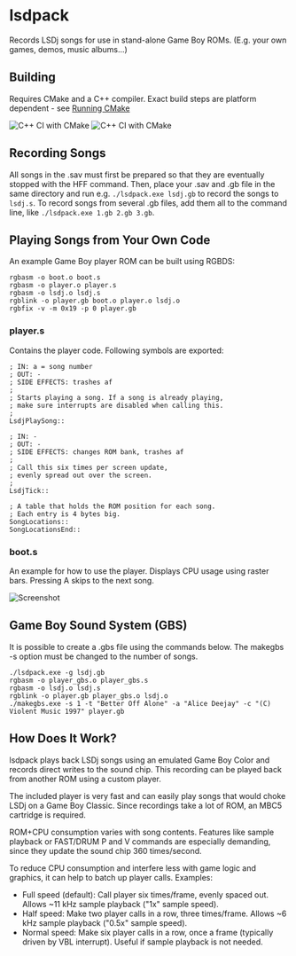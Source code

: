 # lsdpack

Records LSDj songs for use in stand-alone Game Boy ROMs. (E.g. your own games, demos, music albums...)

## Building
Requires CMake and a C++ compiler. Exact build steps are platform dependent - see [Running CMake](https://cmake.org/runningcmake/)

![C++ CI with CMake](https://github.com/jkotlinski/lsdpack/workflows/CMake-Ubuntu/badge.svg)
![C++ CI with CMake](https://github.com/jkotlinski/lsdpack/workflows/CMake-Windows/badge.svg)

## Recording Songs

All songs in the .sav must first be prepared so that they are eventually stopped with the HFF command. Then, place your .sav and .gb file in the same directory and run e.g. `./lsdpack.exe lsdj.gb` to record the songs to `lsdj.s`. To record songs from several .gb files, add them all to the command line, like `./lsdpack.exe 1.gb 2.gb 3.gb`.

## Playing Songs from Your Own Code

An example Game Boy player ROM can be built using RGBDS:

    rgbasm -o boot.o boot.s
    rgbasm -o player.o player.s
    rgbasm -o lsdj.o lsdj.s
    rgblink -o player.gb boot.o player.o lsdj.o
    rgbfix -v -m 0x19 -p 0 player.gb

### player.s

Contains the player code. Following symbols are exported:

    ; IN: a = song number
    ; OUT: -
    ; SIDE EFFECTS: trashes af
    ;
    ; Starts playing a song. If a song is already playing,
    ; make sure interrupts are disabled when calling this.
    ;
    LsdjPlaySong::

    ; IN: -
    ; OUT: -
    ; SIDE EFFECTS: changes ROM bank, trashes af
    ;
    ; Call this six times per screen update,
    ; evenly spread out over the screen.
    ;
    LsdjTick::

    ; A table that holds the ROM position for each song.
    ; Each entry is 4 bytes big.
    SongLocations::
    SongLocationsEnd::

### boot.s

An example for how to use the player. Displays CPU usage
using raster bars. Pressing A skips to the next song.

![Screenshot](/docs/screenshot.png)

## Game Boy Sound System (GBS)

It is possible to create a .gbs file using the commands below. The makegbs -s option must be changed to the number of songs.

	./lsdpack.exe -g lsdj.gb
	rgbasm -o player_gbs.o player_gbs.s
	rgbasm -o lsdj.o lsdj.s
	rgblink -o player.gb player_gbs.o lsdj.o
	./makegbs.exe -s 1 -t "Better Off Alone" -a "Alice Deejay" -c "(C) Violent Music 1997" player.gb

## How Does It Work?

lsdpack plays back LSDj songs using an emulated Game Boy Color and records direct writes to the sound chip. This recording can be played back from another ROM using a custom player.

The included player is very fast and can easily play songs that would choke LSDj on a Game Boy Classic. Since recordings take a lot of ROM, an MBC5 cartridge is required.

ROM+CPU consumption varies with song contents. Features like sample playback or FAST/DRUM P and V commands are especially demanding, since they update the sound chip 360 times/second.

To reduce CPU consumption and interfere less with game logic and graphics, it can help to batch up player calls. Examples:

 * Full speed (default): Call player six times/frame, evenly spaced out. Allows ~11 kHz sample playback ("1x" sample speed).
 * Half speed: Make two player calls in a row, three times/frame. Allows ~6 kHz sample playback ("0.5x" sample speed).
 * Normal speed: Make six player calls in a row, once a frame (typically driven by VBL interrupt). Useful if sample playback is not needed.
